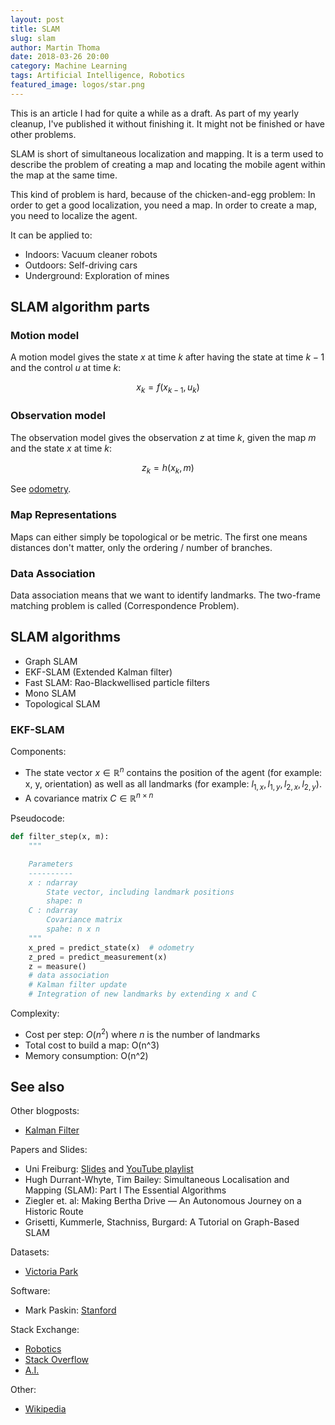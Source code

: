 ```yaml
---
layout: post
title: SLAM
slug: slam
author: Martin Thoma
date: 2018-03-26 20:00
category: Machine Learning
tags: Artificial Intelligence, Robotics
featured_image: logos/star.png
---
```

<div class="info">This is an article I had for quite a while as a draft. As part of my yearly cleanup, I've published it without finishing it. It might not be finished or have other problems.</div>

SLAM is short of simultaneous localization and mapping. It is a term used to
describe the problem of creating a map and locating the mobile agent within the
map at the same time.

This kind of problem is hard, because of the chicken-and-egg problem: In order
to get a good localization, you need a map. In order to create a map, you need
to localize the agent.

It can be applied to:

* Indoors: Vacuum cleaner robots
* Outdoors: Self-driving cars
* Underground: Exploration of mines

## SLAM algorithm parts

### Motion model

A motion model gives the state $x$ at time $k$ after having the state at time
$k-1$ and the control $u$ at time $k$:

$$x_k = f(x_{k-1}, u_k)$$



### Observation model

The observation model gives the observation $z$ at time $k$, given the map $m$
and the state $x$ at time $k$:

$$z_k = h(x_k, m)$$

See [odometry](https://en.wikipedia.org/wiki/Odometry).


### Map Representations

Maps can either simply be topological or be metric. The first one means
distances don't matter, only the ordering / number of branches.


### Data Association

Data association means that we want to identify landmarks. The two-frame
matching problem is called (Correspondence Problem).


## SLAM algorithms

* Graph SLAM
* EKF-SLAM (Extended Kalman filter)
* Fast SLAM: Rao-Blackwellised particle filters
* Mono SLAM
* Topological SLAM

### EKF-SLAM

Components:

* The state vector $x \in \mathbb{R}^{n}$ contains the position of the agent (for example: x, y, orientation) as
  well as all landmarks (for example: $l_{1,x}, l_{1,y}, l_{2,x}, l_{2,y}$).
* A covariance matrix $C \in \mathbb{R}^{n \times n}$

Pseudocode:

```python
def filter_step(x, m):
    """

    Parameters
    ----------
    x : ndarray
        State vector, including landmark positions
        shape: n
    C : ndarray
        Covariance matrix
        spahe: n x n
    """
    x_pred = predict_state(x)  # odometry
    z_pred = predict_measurement(x)
    z = measure()
    # data association
    # Kalman filter update
    # Integration of new landmarks by extending x and C
```

Complexity:

* Cost per step: $O(n^2)$ where $n$ is the number of landmarks
* Total cost to build a map: O(n^3)
* Memory consumption: O(n^2)


## See also

Other blogposts:
* [Kalman Filter](https://martin-thoma.com/kalman-filter/)

Papers and Slides:
* Uni Freiburg: [Slides](http://ais.informatik.uni-freiburg.de/teaching/ss12/robotics/slides/12-slam.pdf) and [YouTube playlist](https://www.youtube.com/watch?v=U6vr3iNrwRA&list=PLgnQpQtFTOGQrZ4O5QzbIHgl3b1JHimN_)
* Hugh Durrant-Whyte, Tim Bailey: Simultaneous Localisation and Mapping (SLAM): Part I The Essential Algorithms
* Ziegler et. al: Making Bertha Drive — An Autonomous Journey on a Historic Route
* Grisetti, Kummerle, Stachniss, Burgard: A Tutorial on Graph-Based SLAM

Datasets:
* [Victoria Park](http://www-personal.acfr.usyd.edu.au/nebot/victoria_park.htm)

Software:
* Mark Paskin: [Stanford](http://ai.stanford.edu/~paskin/slam/)

Stack Exchange:
* [Robotics](https://robotics.stackexchange.com/questions/tagged/slam)
* [Stack Overflow](https://stackoverflow.com/questions/tagged/slam)
* [A.I.](https://ai.stackexchange.com/search?q=slam)

Other:
* [Wikipedia](https://en.wikipedia.org/wiki/Simultaneous_localization_and_mapping)
